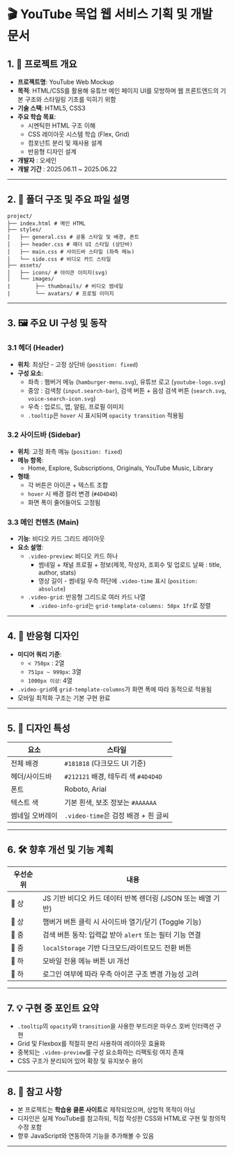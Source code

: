 # 🎬 YouTube 목업 웹 서비스 기획 및 개발 문서

## 1. 🎯 프로젝트 개요

- **프로젝트명**: YouTube Web Mockup
- **목적**: HTML/CSS를 활용해 유튜브 메인 페이지 UI를 모방하며 웹 프론트엔드의 기본 구조와 스타일링 기초를 익히기 위함
- **기술 스택**: HTML5, CSS3
- **주요 학습 목표**:
  - 시멘틱한 HTML 구조 이해
  - CSS 레이아웃 시스템 학습 (Flex, Grid)
  - 컴포넌트 분리 및 재사용 설계
  - 반응형 디자인 설계
- **개발자** : 오세인 
- **개발 기간** : 2025.06.11 ~ 2025.06.22 


---


## 2. 🧱 폴더 구조 및 주요 파일 설명

```
project/
├── index.html # 메인 HTML
├── styles/
│   ├── general.css # 공통 스타일 및 배경, 폰트
│   ├── header.css # 헤더 UI 스타일 (상단바)
│   ├── main.css # 사이드바 스타일 (좌측 메뉴)
│   └── side.css # 비디오 카드 스타일
├── assets/
│   ├── icons/ # 아이콘 이미지(svg)
│   └── images/
|        ├── thumbnails/ # 비디오 썸네일
|        └── avatars/ # 프로필 이미지
```


---


## 3. 🖼️ 주요 UI 구성 및 동작

### 3.1 헤더 (Header)
- **위치**: 최상단 - 고정 상단바 (`position: fixed`)
- **구성 요소**:
  - 좌측 : 햄버거 메뉴 (`hamburger-menu.svg`), 유튜브 로고 (`youtube-logo.svg`)
  - 중앙 : 검색창 (`input.search-bar`), 검색 버튼 + 음성 검색 버튼 (`search.svg`, `voice-search-icon.svg`)
  - 우측 : 업로드, 앱, 알림, 프로필 이미지
  - `.tooltip`은 `hover` 시 표시되며 `opacity transition` 적용됨


### 3.2 사이드바 (Sidebar)
- **위치**: 고정 좌측 메뉴 (`position: fixed`)
- **메뉴 항목**:
  - Home, Explore, Subscriptions, Originals, YouTube Music, Library
- **형태**: 
  - 각 버튼은 아이콘 + 텍스트 조합
  - `hover` 시 배경 컬러 변경 (`#4D4D4D`)
  - 화면 폭이 줄어들어도 고정됨


### 3.3 메인 컨텐츠 (Main)
- **기능**: 비디오 카드 그리드 레이아웃
- **요소 설명**:
  - `.video-preview`: 비디오 카드 하나
    - 썸네일 + 채널 프로필 + 정보(제목, 작성자, 조회수 및 업로드 날짜 : title, author, stats)
    - 영상 길이 - 썸네일 우측 하단에 `.video-time` 표시 (`position: absolute`)
  - `.video-grid`: 반응형 그리드로 여러 카드 나열
    - `.video-info-grid`는 `grid-template-columns: 50px 1fr`로 정렬


---


## 4. 📱 반응형 디자인
- **미디어 쿼리 기준**:
  - `< 750px` : 2열
  - `751px ~ 999px`: 3열
  - `1000px 이상`: 4열
- `.video-grid`에 `grid-template-columns`가 화면 폭에 따라 동적으로 적용됨
- 모바일 최적화 구조는 기본 구현 완료


---


## 5. 🎨 디자인 특성

| 요소 | 스타일 |
|------|--------|
| 전체 배경 | `#181818` (다크모드 UI 기준) |
| 헤더/사이드바 | `#212121` 배경, 테두리 색 `#4D4D4D` |
| 폰트 | Roboto, Arial |
| 텍스트 색 | 기본 흰색, 보조 정보는 `#AAAAAA` |
| 썸네일 오버레이 | `.video-time`은 검정 배경 + 흰 글씨 |


---


## 6. 🛠️ 향후 개선 및 기능 계획

| 우선순위 | 내용 |
|----------|------|
| 🔹 상 | JS 기반 비디오 카드 데이터 반복 렌더링 (JSON 또는 배열 기반) |
| 🔹 상 | 햄버거 버튼 클릭 시 사이드바 열기/닫기 (Toggle 기능) |
| 🔸 중 | 검색 버튼 동작: 입력값 받아 `alert` 또는 필터 기능 연결 |
| 🔸 중 | `localStorage` 기반 다크모드/라이트모드 전환 버튼 |
| 🔸 하 | 모바일 전용 메뉴 버튼 UI 개선 |
| 🔸 하 | 로그인 여부에 따라 우측 아이콘 구조 변경 가능성 고려 |


---


## 7. 💡 구현 중 포인트 요약

- `.tooltip`의 `opacity`와 `transition`을 사용한 부드러운 마우스 호버 인터랙션 구현
- Grid 및 Flexbox를 적절히 분리 사용하여 레이아웃 효율화
- 중복되는 `.video-preview`를 구성 요소화하는 리팩토링 여지 존재
- CSS 구조가 분리되어 있어 확장 및 유지보수 용이


---


## 8. 📎 참고 사항
- 본 프로젝트는 **학습용 클론 사이트**로 제작되었으며, 상업적 목적이 아님
- 디자인은 실제 YouTube를 참고하되, 직접 작성한 CSS와 HTML로 구현 및 창의적 수정 포함
- 향후 JavaScript와 연동하여 기능을 추가해볼 수 있음

---
